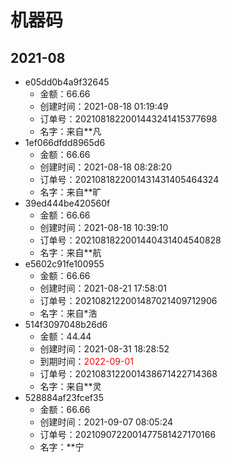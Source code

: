 # 机器码
## 2021-08
* e05dd0b4a9f32645
  * 金额：66.66
  * 创建时间：2021-08-18 01:19:49
  * 订单号：2021081822001443241415377698
  * 名字：来自**凡
* 1ef066dfdd8965d6
  * 金额：66.66
  * 创建时间：2021-08-18 08:28:20
  * 订单号：2021081822001431431405464324
  * 名字：来自**旷
* 39ed444be420560f
  * 金额：66.66
  * 创建时间：2021-08-18 10:39:10
  * 订单号：2021081822001440431404540828
  * 名字：来自**航
* e5602c91fe100955
  * 金额：66.66
  * 创建时间：2021-08-21 17:58:01
  * 订单号：2021082122001487021409712906
  * 名字：来自*浩
* 514f3097048b26d6
  * 金额：44.44
  * 创建时间：2021-08-31 18:28:52
  * 到期时间：<font color=red>2022-09-01</font >
  * 订单号：2021083122001438671422714368
  * 名字：来自**灵
* 528884af23fcef35
  * 金额：66.66
  * 创建时间：2021-09-07 08:05:24
  * 订单号：2021090722001477581427170166
  * 名字：**宁